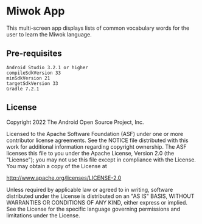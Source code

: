 Miwok App
===================================

This multi-screen app displays lists of common vocabulary words for the user 
to learn the Miwok language.


Pre-requisites
---------------
    Android Studio 3.2.1 or higher
    compileSdkVersion 33
    minSdkVersion 21
    targetSdkVersion 33
    Gradle 7.2.1



License
-------

Copyright 2022 The Android Open Source Project, Inc.

Licensed to the Apache Software Foundation (ASF) under one or more contributor
license agreements.  See the NOTICE file distributed with this work for
additional information regarding copyright ownership.  The ASF licenses this
file to you under the Apache License, Version 2.0 (the "License"); you may not
use this file except in compliance with the License.  You may obtain a copy of
the License at

http://www.apache.org/licenses/LICENSE-2.0

Unless required by applicable law or agreed to in writing, software
distributed under the License is distributed on an "AS IS" BASIS, WITHOUT
WARRANTIES OR CONDITIONS OF ANY KIND, either express or implied.  See the
License for the specific language governing permissions and limitations under
the License.
